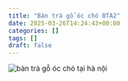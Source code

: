 ```yaml
---
title: "Bàn trà gỗ óc chó BTA2"
date: 2025-03-26T14:24:43+00:00
categories: []
tags: []
draft: false
---
```

![bàn trà gỗ óc chó tại hà nội](/img/ban-tra/btra2/ban-tra-go-oc-cho-btra2-00-1.webp)